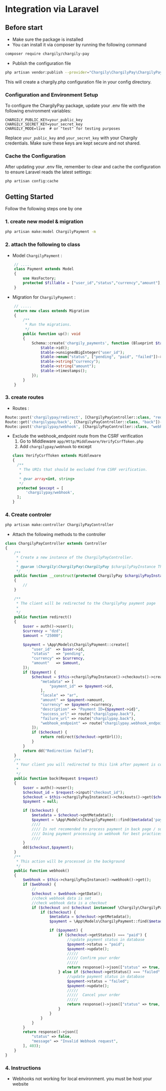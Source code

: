 # Integration via Laravel

## Before start

-   Make sure the package is installed
-   You can install it via composer by running the following command

```bash
composer require chargily/chargily-pay
```

-   Publish the configuration file

```bash
php artisan vendor:publish --provider="Chargily\ChargilyPay\ChargilyPayServiceProvider"
```

This will create a chargily.php configuration file in your config directory.

### Configuration and Environment Setup

To configure the ChargilyPay package, update your .env file with the following environment variables:

```env
CHARGILY_PUBLIC_KEY=your_public_key
CHARGILY_SECRET_KEY=your_secret_key
CHARGILY_MODE=live  # or "test" for testing purposes
```

Replace `your_public_key` and `your_secret_key` with your Chargily credentials. Make sure these keys are kept secure and not shared.

### Cache the Configuration

After updating your .env file, remember to clear and cache the configuration to ensure Laravel reads the latest settings:

```bash
php artisan config:cache
```

## Getting Started

Follow the following steps one by one

### 1. create new model & migration

```bash
php artisan make:model ChargilyPayment -m
```

### 2. attach the following to class

-   Model `ChargilyPayment` :

```php
    // .....
    class Payment extends Model
    {
        use HasFactory;
        protected $fillable = ["user_id","status","currency","amount"];
    }
```

-   Migration for `ChargilyPayment` :

```php
    // .....
    return new class extends Migration
    {
        /**
         * Run the migrations.
         */
        public function up(): void
        {
            Schema::create('chargily_payments', function (Blueprint $table) {
                $table->id();
                $table->unsignedBigInteger("user_id");
                $table->enum("status", ["pending", "paid", "failed"])->default("pending");
                $table->string("currency");
                $table->string("amount");
                $table->timestamps();
            });
        }
    }
```

### 3. create routes

-   Routes :

```php
Route::post('chargilypay/redirect', [ChargilyPayController::class, "redirect"])->name("chargilypay.redirect");
Route::get('chargilypay/back', [ChargilyPayController::class, "back"])->name("chargilypay.back");
Route::post('chargilypay/webhook', [ChargilyPayController::class, "webhook"])->name("chargilypay.webhook_endpoint");
```

-   Exclude the webhook_endpoint route from the CSRF verification
    1. Go to Middleware `app/Http/Middleware/VerifyCsrfToken.php`
    2. Add `chargilypay/webhook` to except
    ```php
    class VerifyCsrfToken extends Middleware
    {
      /**
       * The URIs that should be excluded from CSRF verification.
       *
       * @var array<int, string>
       */
      protected $except = [
          'chargilypay/webhook',
      ];
    }
    ```

### 4. Create controler

```bash
php artisan make:controller ChargilyPayController
```

-   Attach the following methods to the controller

```php
class ChargilyPayController extends Controller
{
    /**
     * Create a new instance of the ChargilyPayController.
     *
     * @param \Chargily\ChargilyPay\ChargilyPay $chargilyPayInstance The ChargilyPay instance for handling payment interactions.
     */
    public function __construct(protected ChargilyPay $chargilyPayInstance)
    {
        //
    }

    /**
     * The client will be redirected to the ChargilyPay payment page
     *
     */
    public function redirect()
    {
        $user = auth()->user();
        $currency = "dzd";
        $amount = "25000";

        $payment = \App\Models\ChargilyPayment::create([
            "user_id"  => $user->id,
            "status"   => "pending",
            "currency" => $currency,
            "amount"   => $amount,
        ]);
        if ($payment) {
            $checkout = $this->chargilyPayInstance()->checkouts()->create([
                "metadata" => [
                    "payment_id" => $payment->id,
                ],
                "locale" => "ar",
                "amount" => $payment->amount,
                "currency" => $payment->currency,
                "description" => "Payment ID={$payment->id}",
                "success_url" => route("chargilypay.back"),
                "failure_url" => route("chargilypay.back"),
                "webhook_endpoint" => route("chargilypay.webhook_endpoint"),
            ]);
            if ($checkout) {
                return redirect($checkout->getUrl());
            }
        }
        return dd("Redirection failed");
    }
    /**
     * Your client you will redirected to this link after payment is completed ,failed or canceled
     *
     */
    public function back(Request $request)
    {
        $user = auth()->user();
        $checkout_id = $request->input("checkout_id");
        $checkout = $this->chargilyPayInstance()->checkouts()->get($checkout_id);
        $payment = null;

        if ($checkout) {
            $metadata = $checkout->getMetadata();
            $payment = \App\Models\ChargilyPayment::find($metadata['payment_id']);
            ////
            //// Is not recomended to process payment in back page / success or fail page
            //// Doing payment processing in webhook for best practices
            ////
        }
        dd($checkout,$payment);
    }
    /**
     * This action will be processed in the background
     */
    public function webhook()
    {
        $webhook = $this->chargilyPayInstance()->webhook()->get();
        if ($webhook) {
            //
            $checkout = $webhook->getData();
            //check webhook data is set
            //check webhook data is a checkout
            if ($checkout and $checkout instanceof \Chargily\ChargilyPay\Elements\CheckoutElement) {
                if ($checkout) {
                    $metadata = $checkout->getMetadata();
                    $payment = \App\Models\ChargilyPayment::find($metadata['payment_id']);

                    if ($payment) {
                        if ($checkout->getStatus() === "paid") {
                            //update payment status in database
                            $payment->status = "paid";
                            $payment->update();
                            /////
                            ///// Confirm your order
                            /////
                            return response()->json(["status" => true, "message" => "Payment has been completed"]);
                        } else if ($checkout->getStatus() === "failed" or $checkout->getStatus() === "canceled") {
                            //update payment status in database
                            $payment->status = "failed";
                            $payment->update();
                            /////
                            /////  Cancel your order
                            /////
                            return response()->json(["status" => true, "message" => "Payment has been canceled"]);
                        }
                    }
                }
            }
        }
        return response()->json([
            "status" => false,
            "message" => "Invalid Webhook request",
        ], 403);
    }
}
```

### 4. Instructions

-   Webhooks not working for local environment. you must be host your website
